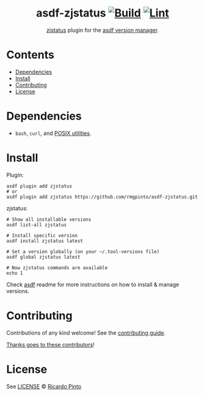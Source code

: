 <div align="center">

# asdf-zjstatus [![Build](https://github.com/rmgpinto/asdf-zjstatus/actions/workflows/build.yml/badge.svg)](https://github.com/rmgpinto/asdf-zjstatus/actions/workflows/build.yml) [![Lint](https://github.com/rmgpinto/asdf-zjstatus/actions/workflows/lint.yml/badge.svg)](https://github.com/rmgpinto/asdf-zjstatus/actions/workflows/lint.yml)

[zjstatus](https://github.com/dj95/zjstatus) plugin for the [asdf version manager](https://asdf-vm.com).

</div>

# Contents

- [Dependencies](#dependencies)
- [Install](#install)
- [Contributing](#contributing)
- [License](#license)

# Dependencies

- `bash`, `curl`, and [POSIX utilities](https://pubs.opengroup.org/onlinepubs/9699919799/idx/utilities.html).

# Install

Plugin:

```shell
asdf plugin add zjstatus
# or
asdf plugin add zjstatus https://github.com/rmgpinto/asdf-zjstatus.git
```

zjstatus:

```shell
# Show all installable versions
asdf list-all zjstatus

# Install specific version
asdf install zjstatus latest

# Set a version globally (on your ~/.tool-versions file)
asdf global zjstatus latest

# Now zjstatus commands are available
echo 1
```

Check [asdf](https://github.com/asdf-vm/asdf) readme for more instructions on how to
install & manage versions.

# Contributing

Contributions of any kind welcome! See the [contributing guide](contributing.md).

[Thanks goes to these contributors](https://github.com/rmgpinto/asdf-zjstatus/graphs/contributors)!

# License

See [LICENSE](LICENSE) © [Ricardo Pinto](https://github.com/rmgpinto/)

